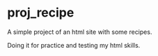 # proj_recipe
A simple project of an html site with some recipes.

Doing it for practice and testing my html skills.